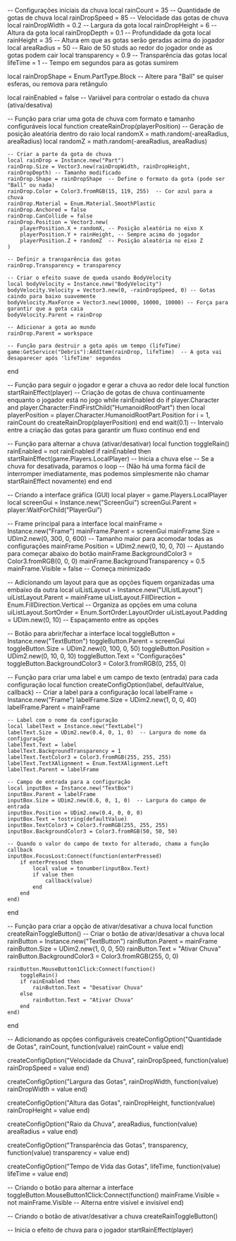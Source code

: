 -- Configurações iniciais da chuva
local rainCount = 35 -- Quantidade de gotas de chuva
local rainDropSpeed = 85 -- Velocidade das gotas de chuva
local rainDropWidth = 0.2 -- Largura da gota
local rainDropHeight = 6 -- Altura da gota
local rainDropDepth = 0.1 -- Profundidade da gota
local rainHeight = 35 -- Altura em que as gotas serão geradas acima do jogador
local areaRadius = 50 -- Raio de 50 studs ao redor do jogador onde as gotas podem cair
local transparency = 0.9 -- Transparência das gotas
local lifeTime = 1 -- Tempo em segundos para as gotas sumirem

local rainDropShape = Enum.PartType.Block -- Altere para "Ball" se quiser esferas, ou remova para retângulo

local rainEnabled = false -- Variável para controlar o estado da chuva (ativa/desativa)

-- Função para criar uma gota de chuva com formato e tamanho configuráveis
local function createRainDrop(playerPosition)
	-- Geração de posição aleatória dentro do raio
	local randomX = math.random(-areaRadius, areaRadius)
	local randomZ = math.random(-areaRadius, areaRadius)

	-- Criar a parte da gota de chuva
	local rainDrop = Instance.new("Part")
	rainDrop.Size = Vector3.new(rainDropWidth, rainDropHeight, rainDropDepth) -- Tamanho modificado
	rainDrop.Shape = rainDropShape  -- Define o formato da gota (pode ser "Ball" ou nada)
	rainDrop.Color = Color3.fromRGB(15, 119, 255)  -- Cor azul para a chuva
	rainDrop.Material = Enum.Material.SmoothPlastic
	rainDrop.Anchored = false
	rainDrop.CanCollide = false
	rainDrop.Position = Vector3.new(
		playerPosition.X + randomX, -- Posição aleatória no eixo X
		playerPosition.Y + rainHeight, -- Sempre acima do jogador
		playerPosition.Z + randomZ  -- Posição aleatória no eixo Z
	)

	-- Definir a transparência das gotas
	rainDrop.Transparency = transparency

	-- Criar o efeito suave de queda usando BodyVelocity
	local bodyVelocity = Instance.new("BodyVelocity")
	bodyVelocity.Velocity = Vector3.new(0, -rainDropSpeed, 0) -- Gotas caindo para baixo suavemente
	bodyVelocity.MaxForce = Vector3.new(10000, 10000, 10000) -- Força para garantir que a gota caia
	bodyVelocity.Parent = rainDrop

	-- Adicionar a gota ao mundo
	rainDrop.Parent = workspace

	-- Função para destruir a gota após um tempo (lifeTime)
	game:GetService("Debris"):AddItem(rainDrop, lifeTime)  -- A gota vai desaparecer após 'lifeTime' segundos
end

-- Função para seguir o jogador e gerar a chuva ao redor dele
local function startRainEffect(player)
	-- Criação de gotas de chuva continuamente enquanto o jogador está no jogo
	while rainEnabled do
		if player.Character and player.Character:FindFirstChild("HumanoidRootPart") then
			local playerPosition = player.Character.HumanoidRootPart.Position
			for i = 1, rainCount do
				createRainDrop(playerPosition)
			end
		end
		wait(0.1) -- Intervalo entre a criação das gotas para garantir um fluxo contínuo
	end
end

-- Função para alternar a chuva (ativar/desativar)
local function toggleRain()
	rainEnabled = not rainEnabled
	if rainEnabled then
		startRainEffect(game.Players.LocalPlayer) -- Inicia a chuva
	else
		-- Se a chuva for desativada, paramos o loop
		-- (Não há uma forma fácil de interromper imediatamente, mas podemos simplesmente não chamar startRainEffect novamente)
	end
end

-- Criando a interface gráfica (GUI)
local player = game.Players.LocalPlayer
local screenGui = Instance.new("ScreenGui")
screenGui.Parent = player:WaitForChild("PlayerGui")

-- Frame principal para a interface
local mainFrame = Instance.new("Frame")
mainFrame.Parent = screenGui
mainFrame.Size = UDim2.new(0, 300, 0, 600)  -- Tamanho maior para acomodar todas as configurações
mainFrame.Position = UDim2.new(0, 10, 0, 70)  -- Ajustando para começar abaixo do botão
mainFrame.BackgroundColor3 = Color3.fromRGB(0, 0, 0)
mainFrame.BackgroundTransparency = 0.5
mainFrame.Visible = false -- Começa minimizado

-- Adicionando um layout para que as opções fiquem organizadas uma embaixo da outra
local uiListLayout = Instance.new("UIListLayout")
uiListLayout.Parent = mainFrame
uiListLayout.FillDirection = Enum.FillDirection.Vertical -- Organiza as opções em uma coluna
uiListLayout.SortOrder = Enum.SortOrder.LayoutOrder
uiListLayout.Padding = UDim.new(0, 10) -- Espaçamento entre as opções

-- Botão para abrir/fechar a interface
local toggleButton = Instance.new("TextButton")
toggleButton.Parent = screenGui
toggleButton.Size = UDim2.new(0, 100, 0, 50)
toggleButton.Position = UDim2.new(0, 10, 0, 10)
toggleButton.Text = "Configurações"
toggleButton.BackgroundColor3 = Color3.fromRGB(0, 255, 0)

-- Função para criar uma label e um campo de texto (entrada) para cada configuração
local function createConfigOption(label, defaultValue, callback)
	-- Criar a label para a configuração
	local labelFrame = Instance.new("Frame")
	labelFrame.Size = UDim2.new(1, 0, 0, 40)
	labelFrame.Parent = mainFrame

	-- Label com o nome da configuração
	local labelText = Instance.new("TextLabel")
	labelText.Size = UDim2.new(0.4, 0, 1, 0)  -- Largura do nome da configuração
	labelText.Text = label
	labelText.BackgroundTransparency = 1
	labelText.TextColor3 = Color3.fromRGB(255, 255, 255)
	labelText.TextXAlignment = Enum.TextXAlignment.Left
	labelText.Parent = labelFrame

	-- Campo de entrada para a configuração
	local inputBox = Instance.new("TextBox")
	inputBox.Parent = labelFrame
	inputBox.Size = UDim2.new(0.6, 0, 1, 0)  -- Largura do campo de entrada
	inputBox.Position = UDim2.new(0.4, 0, 0, 0)
	inputBox.Text = tostring(defaultValue)
	inputBox.TextColor3 = Color3.fromRGB(255, 255, 255)
	inputBox.BackgroundColor3 = Color3.fromRGB(50, 50, 50)

	-- Quando o valor do campo de texto for alterado, chama a função callback
	inputBox.FocusLost:Connect(function(enterPressed)
		if enterPressed then
			local value = tonumber(inputBox.Text)
			if value then
				callback(value)
			end
		end
	end)
end

-- Função para criar a opção de ativar/desativar a chuva
local function createRainToggleButton()
	-- Criar o botão de ativar/desativar a chuva
	local rainButton = Instance.new("TextButton")
	rainButton.Parent = mainFrame
	rainButton.Size = UDim2.new(1, 0, 0, 50)
	rainButton.Text = "Ativar Chuva"
	rainButton.BackgroundColor3 = Color3.fromRGB(255, 0, 0)

	rainButton.MouseButton1Click:Connect(function()
		toggleRain()
		if rainEnabled then
			rainButton.Text = "Desativar Chuva"
		else
			rainButton.Text = "Ativar Chuva"
		end
	end)
end

-- Adicionando as opções configuráveis
createConfigOption("Quantidade de Gotas", rainCount, function(value)
	rainCount = value
end)

createConfigOption("Velocidade da Chuva", rainDropSpeed, function(value)
	rainDropSpeed = value
end)

createConfigOption("Largura das Gotas", rainDropWidth, function(value)
	rainDropWidth = value
end)

createConfigOption("Altura das Gotas", rainDropHeight, function(value)
	rainDropHeight = value
end)

createConfigOption("Raio da Chuva", areaRadius, function(value)
	areaRadius = value
end)

createConfigOption("Transparência das Gotas", transparency, function(value)
	transparency = value
end)

createConfigOption("Tempo de Vida das Gotas", lifeTime, function(value)
	lifeTime = value
end)

-- Criando o botão para alternar a interface
toggleButton.MouseButton1Click:Connect(function()
	mainFrame.Visible = not mainFrame.Visible -- Alterna entre visível e invisível
end)

-- Criando o botão de ativar/desativar a chuva
createRainToggleButton()

-- Inicia o efeito de chuva para o jogador
startRainEffect(player)
